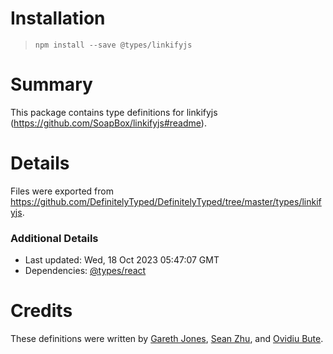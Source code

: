 # Installation
> `npm install --save @types/linkifyjs`

# Summary
This package contains type definitions for linkifyjs (https://github.com/SoapBox/linkifyjs#readme).

# Details
Files were exported from https://github.com/DefinitelyTyped/DefinitelyTyped/tree/master/types/linkifyjs.

### Additional Details
 * Last updated: Wed, 18 Oct 2023 05:47:07 GMT
 * Dependencies: [@types/react](https://npmjs.com/package/@types/react)

# Credits
These definitions were written by [Gareth Jones](https://github.com/g-rath), [Sean Zhu](https://github.com/szhu), and [Ovidiu Bute](https://github.com/ovidiubute).
